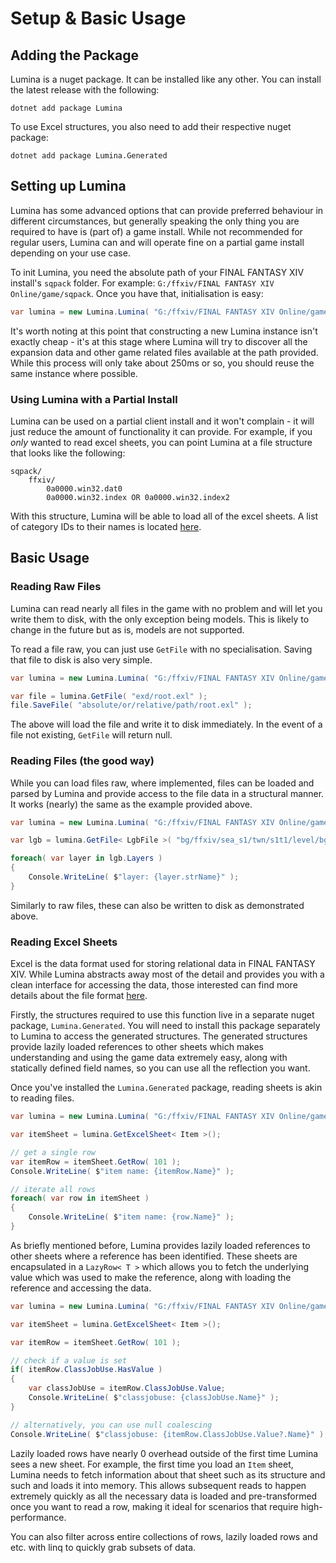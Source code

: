 # Setup & Basic Usage

## Adding the Package
Lumina is a nuget package. It can be installed like any other. You can install the latest release with the following:
```
dotnet add package Lumina
```

To use Excel structures, you also need to add their respective nuget package:
```
dotnet add package Lumina.Generated
```

## Setting up Lumina
Lumina has some advanced options that can provide preferred behaviour in different circumstances, but generally speaking the only thing you are required to have is (part of) a game install. While not recommended for regular users, Lumina can and will operate fine on a partial game install depending on your use case.

To init Lumina, you need the absolute path of your FINAL FANTASY XIV install's `sqpack` folder. For example: `G:/ffxiv/FINAL FANTASY XIV Online/game/sqpack`. Once you have that, initialisation is easy:

```cs
var lumina = new Lumina.Lumina( "G:/ffxiv/FINAL FANTASY XIV Online/game/sqpack" );
```

It's worth noting at this point that constructing a new Lumina instance isn't exactly cheap - it's at this stage where Lumina will try to discover all the expansion data and other game related files available at the path provided. While this process will only take about 250ms or so, you should reuse the same instance where possible.

### Using Lumina with a Partial Install

Lumina can be used on a partial client install and it won't complain - it will just reduce the amount of functionality it can provide. For example, if you _only_ wanted to read excel sheets, you can point Lumina at a file structure that looks like the following:
```
sqpack/
    ffxiv/
        0a0000.win32.dat0
        0a0000.win32.index OR 0a0000.win32.index2
```

With this structure, Lumina will be able to load all of the excel sheets. A list of category IDs to their names is located [here](https://xiv.dev/data-files/sqpack#categories).

## Basic Usage

### Reading Raw Files
Lumina can read nearly all files in the game with no problem and will let you write them to disk, with the only exception being models. This is likely to change in the future but as is, models are not supported.

To read a file raw, you can just use `GetFile` with no specialisation. Saving that file to disk is also very simple.
```cs
var lumina = new Lumina.Lumina( "G:/ffxiv/FINAL FANTASY XIV Online/game/sqpack" );

var file = lumina.GetFile( "exd/root.exl" );
file.SaveFile( "absolute/or/relative/path/root.exl" );
```

The above will load the file and write it to disk immediately. In the event of a file not existing, `GetFile` will return null.

### Reading Files (the good way)

While you can load files raw, where implemented, files can be loaded and parsed by Lumina and provide access to the file data in a structural manner. It works (nearly) the same as the example provided above.

```cs
var lumina = new Lumina.Lumina( "G:/ffxiv/FINAL FANTASY XIV Online/game/sqpack" );

var lgb = lumina.GetFile< LgbFile >( "bg/ffxiv/sea_s1/twn/s1t1/level/bg.lgb" );

foreach( var layer in lgb.Layers )
{
    Console.WriteLine( $"layer: {layer.strName}" );
}
```

Similarly to raw files, these can also be written to disk as demonstrated above.

### Reading Excel Sheets

Excel is the data format used for storing relational data in FINAL FANTASY XIV. While Lumina abstracts away most of the detail and provides you with a clean interface for accessing the data, those interested can find more details about the file format [here](https://xiv.dev/game-data/file-formats/excel).

Firstly, the structures required to use this function live in a separate nuget package, `Lumina.Generated`. You will need to install this package separately to Lumina to access the generated structures. The generated structures provide lazily loaded references to other sheets which makes understanding and using the game data extremely easy, along with statically defined field names, so you can use all the reflection you want.

Once you've installed the `Lumina.Generated` package, reading sheets is akin to reading files.

```cs
var lumina = new Lumina.Lumina( "G:/ffxiv/FINAL FANTASY XIV Online/game/sqpack" );

var itemSheet = lumina.GetExcelSheet< Item >();

// get a single row
var itemRow = itemSheet.GetRow( 101 );
Console.WriteLine( $"item name: {itemRow.Name}" );

// iterate all rows
foreach( var row in itemSheet )
{
    Console.WriteLine( $"item name: {row.Name}" );
}
```

As briefly mentioned before, Lumina provides lazily loaded references to other sheets where a reference has been identified. These sheets are encapsulated in a `LazyRow< T >` which allows you to fetch the underlying value which was used to make the reference, along with loading the reference and accessing the data.

```cs
var lumina = new Lumina.Lumina( "G:/ffxiv/FINAL FANTASY XIV Online/game/sqpack" );

var itemSheet = lumina.GetExcelSheet< Item >();

var itemRow = itemSheet.GetRow( 101 );

// check if a value is set
if( itemRow.ClassJobUse.HasValue )
{
    var classJobUse = itemRow.ClassJobUse.Value;
    Console.WriteLine( $"classjobuse: {classJobUse.Name}" );
}

// alternatively, you can use null coalescing
Console.WriteLine( $"classjobuse: {itemRow.ClassJobUse.Value?.Name}" );
```

Lazily loaded rows have nearly 0 overhead outside of the first time Lumina sees a new sheet. For example, the first time you load an `Item` sheet, Lumina needs to fetch information about that sheet such as its structure and such and loads it into memory. This allows subsequent reads to happen extremely quickly as all the necessary data is loaded and pre-transformed once you want to read a row, making it ideal for scenarios that require high-performance.

You can also filter across entire collections of rows, lazily loaded rows and etc. with linq to quickly grab subsets of data.
